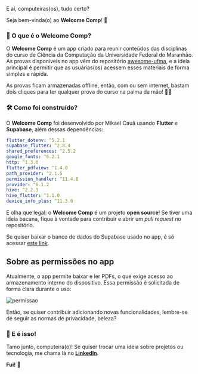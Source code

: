 
E aí, computeiras(os), tudo certo?

Seja bem-vinda(o) ao **Welcome Comp**! 🎉

### 📌 O que é o Welcome Comp?

O **Welcome Comp** é um app criado para reunir conteúdos das disciplinas do curso de Ciência da Computação da Universidade Federal do Maranhão. As provas disponíveis no app vêm do repositório [awesome-ufma](https://github.com/elheremes/awesome-ufma), e a ideia principal é permitir que as usuárias(os) acessem esses materiais de forma simples e rápida.

As provas ficam armazenadas offline, então, com ou sem internet, bastam dois cliques para ter qualquer prova do curso na palma da mão! 📱✨

### 🛠 Como foi construído?

O **Welcome Comp** foi desenvolvido por Mikael Cauã usando **Flutter** e **Supabase**, além dessas dependências:

```yaml
flutter_dotenv: ^5.2.1  
supabase_flutter: ^2.8.4  
shared_preferences: ^2.5.2  
google_fonts: ^6.2.1  
http: ^1.3.0  
flutter_pdfview: ^1.4.0  
path_provider: ^2.1.5  
permission_handler: ^11.4.0  
provider: ^6.1.2  
hive: ^2.2.3  
hive_flutter: ^1.1.0  
device_info_plus: ^11.3.0  
```

E olha que legal: o **Welcome Comp** é um projeto **open source**! Se tiver uma ideia bacana, fique à vontade para contribuir e abrir um _pull request_ no repositório.

Se quiser baixar o banco de dados do Supabase usado no app, é só acessar [este link]().

## Sobre as permissões no app

Atualmente, o app permite baixar e ler PDFs, o que exige acesso ao armazenamento interno do dispositivo. Essa permissão é solicitada de forma clara durante o uso:

![permissao](https://github.com/user-attachments/assets/d379ff64-0c56-4963-9fb6-fb59147cb686)

Então, se quiser contribuir adicionando novas funcionalidades, lembre-se de seguir as normas de privacidade, beleza?

### 🚀 E é isso!

Tamo junto, computeira(o)! Se quiser trocar uma ideia sobre projetos ou tecnologia, me chama lá no [**LinkedIn**](https://www.linkedin.com/in/mikael-cau%C3%A3-silva/).

**Fui!** 🚀
